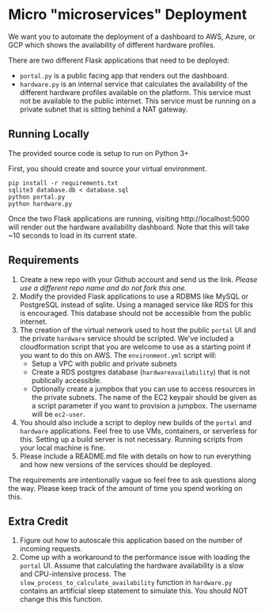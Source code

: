 # Micro "microservices" Deployment

We want you to automate the deployment of a dashboard to AWS, Azure, or GCP which shows the availability of different hardware profiles.

There are two different Flask applications that need to be deployed:

* `portal.py` is a public facing app that renders out the dashboard.
* `hardware.py` is an internal service that calculates the availability of the different hardware profiles available on the platform. This service must not be available to the public internet. This service must be running on a private subnet that is sitting behind a NAT gateway.


## Running Locally
The provided source code is setup to run on Python 3+

First, you should create and source your virtual environment.

```
pip install -r requirements.txt
sqlite3 database.db < database.sql
python portal.py
python hardware.py
```

Once the two Flask applications are running, visiting http://localhost:5000 will render out the hardware availability dashboard. Note that this will take ~10 seconds to load in its current state.

## Requirements

1. Create a new repo with your Github account and send us the link. *Please use a different repo name and do not fork this one.*
1. Modify the provided Flask applications to use a RDBMS like MySQL or PostgreSQL instead of sqlite. Using a managed service like RDS for this is encouraged. This database should not be accessible from the public internet.
1. The creation of the virtual network used to host the public `portal` UI and the private `hardware` service should be scripted. We've included a cloudformation script that you are welcome to use as a starting point if you want to do this on AWS. The `environment.yml` script will:
    * Setup a VPC with public and private subnets
    * Create a RDS postgres database (`hardwareavailability`) that is not publically accessible.
    * Optionally create a jumpbox that you can use to access resources in the private subnets. The name of the EC2 keypair should be given as a script parameter if you want to provision a jumpbox. The username will be `ec2-user`.
1. You should also include a script to deploy new builds of the `portal` and `hardware` applications. Feel free to use VMs, containers, or serverless for this. Setting up a build server is not necessary. Running scripts from your local machine is fine.
1. Please include a README.md file with details on how to run everything and how new versions of the services should be deployed.

The requirements are intentionally vague so feel free to ask questions along the way. Please keep track of the amount of time you spend working on this.


## Extra Credit

1. Figure out how to autoscale this application based on the number of incoming requests.
1. Come up with a workaround to the performance issue with loading the `portal` UI. Assume that calculating the hardware availability is a slow and CPU-intensive process. The `slow_process_to_calculate_availability` function in `hardware.py` contains an artificial sleep statement to simulate this. You should NOT change this this function.

